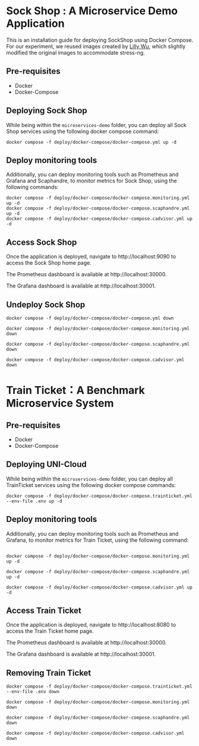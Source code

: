 # Sock Shop : A Microservice Demo Application
This is an installation guide for deploying SockShop using Docker Compose. For our experiment, we reused images created by [Lilly Wu](https://hub.docker.com/r/lillywu/sock-shop/tags), which slightly modified the original images to accommodate stress-ng.
## Pre-requisites
- Docker
- Docker-Compose
## Deploying Sock Shop
While being within the `microservices-demo` folder, you can deploy all Sock Shop services using the following docker compose command:
```
docker compose -f deploy/docker-compose/docker-compose.yml up -d
```
## Deploy monitoring tools
Additionally, you can deploy monitoring tools such as Prometheus and Grafana and Scaphandre, to monitor metrics for Sock Shop, using the following commands:
```
docker compose -f deploy/docker-compose/docker-compose.monitoring.yml up -d
docker compose -f deploy/docker-compose/docker-compose.scaphandre.yml up -d
docker compose -f deploy/docker-compose/docker-compose.cadvisor.yml up -d
```

## Access Sock Shop

Once the application is deployed, navigate to http://localhost:9090 to access the Sock Shop home page.

The Prometheus dashboard is available at http://localhost:30000.

The Grafana dashboard is available at http://localhost:30001.

## Undeploy Sock Shop
```
docker compose -f deploy/docker-compose/docker-compose.yml down

docker compose -f deploy/docker-compose/docker-compose.monitoring.yml down

docker compose -f deploy/docker-compose/docker-compose.scaphandre.yml down

docker compose -f deploy/docker-compose/docker-compose.cadvisor.yml down
```


# Train Ticket：A Benchmark Microservice System
## Pre-requisites
- Docker
- Docker-Compose

## Deploying UNI-Cloud
While being within the `microservices-demo` folder, you can deploy all TrainTicket services using the following docker compose commands:
```
docker compose -f deploy/docker-compose/docker-compose.trainticket.yml --env-file .env up -d
```
## Deploy monitoring tools
Additionally, you can deploy monitoring tools such as Prometheus and Grafana, to monitor metrics for Train Ticket, using the following command:
```

docker compose -f deploy/docker-compose/docker-compose.monitoring.yml up -d

docker compose -f deploy/docker-compose/docker-compose.scaphandre.yml up -d

docker compose -f deploy/docker-compose/docker-compose.cadvisor.yml up -d

```

## Access Train Ticket

Once the application is deployed, navigate to http://localhost:8080 to access the Train Ticket home page.

The Prometheus dashboard is available at http://localhost:30000.

The Grafana dashboard is available at http://localhost:30001.

## Removing Train Ticket
```
docker compose -f deploy/docker-compose/docker-compose.trainticket.yml --env-file .env down

docker compose -f deploy/docker-compose/docker-compose.monitoring.yml down

docker compose -f deploy/docker-compose/docker-compose.scaphandre.yml down

docker compose -f deploy/docker-compose/docker-compose.cadvisor.yml down
```
